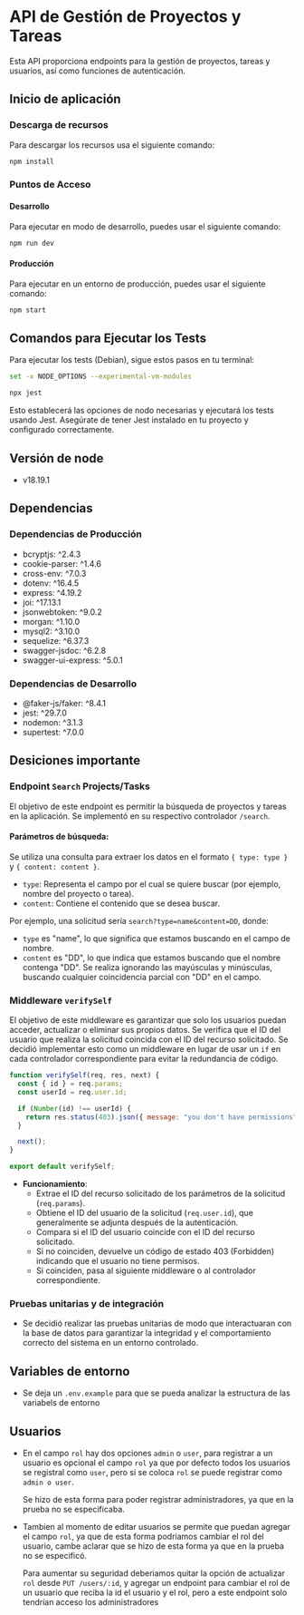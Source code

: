 # API de Gestión de Proyectos y Tareas

Esta API proporciona endpoints para la gestión de proyectos, tareas y usuarios, así como funciones de autenticación.

## Inicio de aplicación

### Descarga de recursos
Para descargar los recursos usa el siguiente comando:
```bash
npm install
```

### Puntos de Acceso

#### Desarrollo
Para ejecutar en modo de desarrollo, puedes usar el siguiente comando:
```bash
npm run dev
```
#### Producción 
Para ejecutar en un entorno de producción, puedes usar el siguiente comando:
```bash
npm start
```

## Comandos para Ejecutar los Tests

Para ejecutar los tests (Debian), sigue estos pasos en tu terminal:

```bash
set -x NODE_OPTIONS --experimental-vm-modules
```
```bash
npx jest
```

Esto establecerá las opciones de nodo necesarias y ejecutará los tests usando Jest. Asegúrate de tener Jest instalado en tu proyecto y configurado correctamente.

## Versión de node

- v18.19.1

## Dependencias

### Dependencias de Producción
- bcryptjs: ^2.4.3
- cookie-parser: ^1.4.6
- cross-env: ^7.0.3
- dotenv: ^16.4.5
- express: ^4.19.2
- joi: ^17.13.1
- jsonwebtoken: ^9.0.2
- morgan: ^1.10.0
- mysql2: ^3.10.0
- sequelize: ^6.37.3
- swagger-jsdoc: ^6.2.8
- swagger-ui-express: ^5.0.1

### Dependencias de Desarrollo
- @faker-js/faker: ^8.4.1
- jest: ^29.7.0
- nodemon: ^3.1.3
- supertest: ^7.0.0


## Desiciones importante

### Endpoint `Search` Projects/Tasks

El objetivo de este endpoint es permitir la búsqueda de proyectos y tareas en la aplicación. Se implementó en su respectivo controlador `/search`.

#### Parámetros de búsqueda:

Se utiliza una consulta para extraer los datos en el formato `{ type: type }` y `{ content: content }`. 
- `type`: Representa el campo por el cual se quiere buscar (por ejemplo, nombre del proyecto o tarea).
- `content`: Contiene el contenido que se desea buscar.

Por ejemplo, una solicitud sería `search?type=name&content=DD`, donde:
- `type` es "name", lo que significa que estamos buscando en el campo de nombre.
- `content` es "DD", lo que indica que estamos buscando que el nombre contenga "DD". Se realiza ignorando las mayúsculas y minúsculas, buscando cualquier coincidencia parcial con "DD" en el campo.
### Middleware `verifySelf`

El objetivo de este middleware es garantizar que solo los usuarios puedan acceder, actualizar o eliminar sus propios datos. Se verifica que el ID del usuario que realiza la solicitud coincida con el ID del recurso solicitado. Se decidió implementar esto como un middleware en lugar de usar un `if` en cada controlador correspondiente para evitar la redundancia de código.

```javascript
function verifySelf(req, res, next) {
  const { id } = req.params;
  const userId = req.user.id;

  if (Number(id) !== userId) {
    return res.status(403).json({ message: "you don't have permissions" });
  }

  next();
}

export default verifySelf;
```

- **Funcionamiento**:
  - Extrae el ID del recurso solicitado de los parámetros de la solicitud (`req.params`).
  - Obtiene el ID del usuario de la solicitud (`req.user.id`), que generalmente se adjunta después de la autenticación.
  - Compara si el ID del usuario coincide con el ID del recurso solicitado.
  - Si no coinciden, devuelve un código de estado 403 (Forbidden) indicando que el usuario no tiene permisos.
  - Si coinciden, pasa al siguiente middleware o al controlador correspondiente.

### Pruebas unitarias y de integración
- Se decidió realizar las pruebas unitarias de modo que interactuaran con la base de datos para garantizar la integridad y el comportamiento correcto del sistema en un entorno controlado.


## Variables de entorno
- Se deja un `.env.example` para que se pueda analizar la estructura de las variabels de entorno

## Usuarios
- En el campo `rol` hay dos opciones `admin` o `user`, para registrar a un usuario es opcional el campo `rol` ya que por defecto todos los usuarios se registral como `user`, pero si se coloca `rol` se puede registrar como `admin o user`.

    Se hizo de esta forma para poder registrar administradores, ya que en la prueba no se especificaba.

- Tambien al momento de editar usuarios se permite que puedan agregar el campo `rol`, ya que de esta forma podriamos cambiar el rol del usuario, cambe aclarar que se hizo de esta forma ya que en la prueba no se especificó.

    Para aumentar su seguridad deberiamos quitar la opción de actualizar `rol` desde `PUT /users/:id`, y agregar un endpoint para cambiar el rol de un usuario que reciba la id el usuario y el rol, pero a este endpoint solo tendrían acceso los administradores

